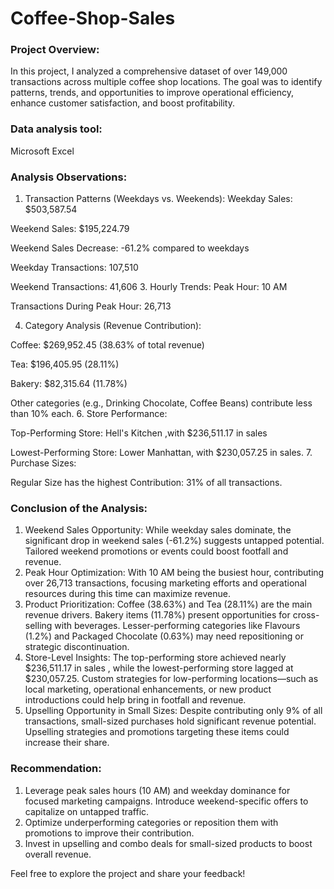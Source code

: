# Coffee-Shop-Sales
### Project Overview:
In this project, I analyzed a comprehensive dataset of over 149,000 transactions across multiple coffee shop locations. The goal was to identify patterns, trends, and opportunities to improve operational efficiency, enhance customer satisfaction, and boost profitability.

### Data analysis tool:
Microsoft Excel

### Analysis Observations:
1. Transaction Patterns (Weekdays vs. Weekends):
Weekday Sales: $503,587.54

Weekend Sales: $195,224.79

Weekend Sales Decrease: -61.2% compared to weekdays

Weekday Transactions: 107,510

Weekend Transactions: 41,606
3. Hourly Trends:
Peak Hour: 10 AM

Transactions During Peak Hour: 26,713

4. Category Analysis (Revenue Contribution):
   
Coffee: $269,952.45 (38.63% of total revenue)

Tea: $196,405.95 (28.11%)

Bakery: $82,315.64 (11.78%)

Other categories (e.g., Drinking Chocolate, Coffee Beans) contribute less than 10% each.
6. Store Performance:

Top-Performing Store: Hell's Kitchen ,with $236,511.17 in sales

Lowest-Performing Store: Lower Manhattan, with $230,057.25 in sales.
7. Purchase Sizes:

Regular Size has the highest Contribution: 31% of all transactions.

### Conclusion of the Analysis:
1.   Weekend Sales Opportunity:
While weekday sales dominate, the significant drop in weekend sales (-61.2%) suggests untapped potential. Tailored weekend promotions or events could boost footfall and revenue.
2. Peak Hour Optimization:
With 10 AM being the busiest hour, contributing over 26,713 transactions, focusing marketing efforts and operational resources during this time can maximize revenue.
3.  Product Prioritization:
Coffee (38.63%) and Tea (28.11%) are the main revenue drivers.
Bakery items (11.78%) present opportunities for cross-selling with beverages.
Lesser-performing categories like Flavours (1.2%) and Packaged Chocolate (0.63%) may need repositioning or strategic discontinuation.
4. Store-Level Insights:
The top-performing store achieved nearly $236,511.17 in sales , while the lowest-performing store lagged at $230,057.25. Custom strategies for low-performing locations—such as local marketing, operational enhancements, or new product introductions could help bring in footfall and revenue.
5. Upselling Opportunity in Small Sizes:
Despite contributing only 9% of all transactions, small-sized purchases hold significant revenue potential. Upselling strategies and promotions targeting these items could increase their share.

### Recommendation:
1. Leverage peak sales hours (10 AM) and weekday dominance for focused marketing campaigns.
Introduce weekend-specific offers to capitalize on untapped traffic.
2. Optimize underperforming categories or reposition them with promotions to improve their contribution.
3. Invest in upselling and combo deals for small-sized products to boost overall revenue.


Feel free to explore the project and share your feedback!
